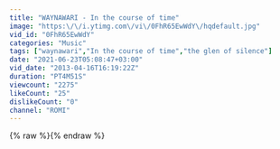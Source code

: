 ```yaml
---
title: "WAYNAWARI - In the course of time"
image: "https:\/\/i.ytimg.com\/vi\/0FhR65EwWdY\/hqdefault.jpg"
vid_id: "0FhR65EwWdY"
categories: "Music"
tags: ["waynawari","In the course of time","the glen of silence"]
date: "2021-06-23T05:08:47+03:00"
vid_date: "2013-04-16T16:19:22Z"
duration: "PT4M51S"
viewcount: "2275"
likeCount: "25"
dislikeCount: "0"
channel: "ROMI"
---
```

{% raw %}{% endraw %}
